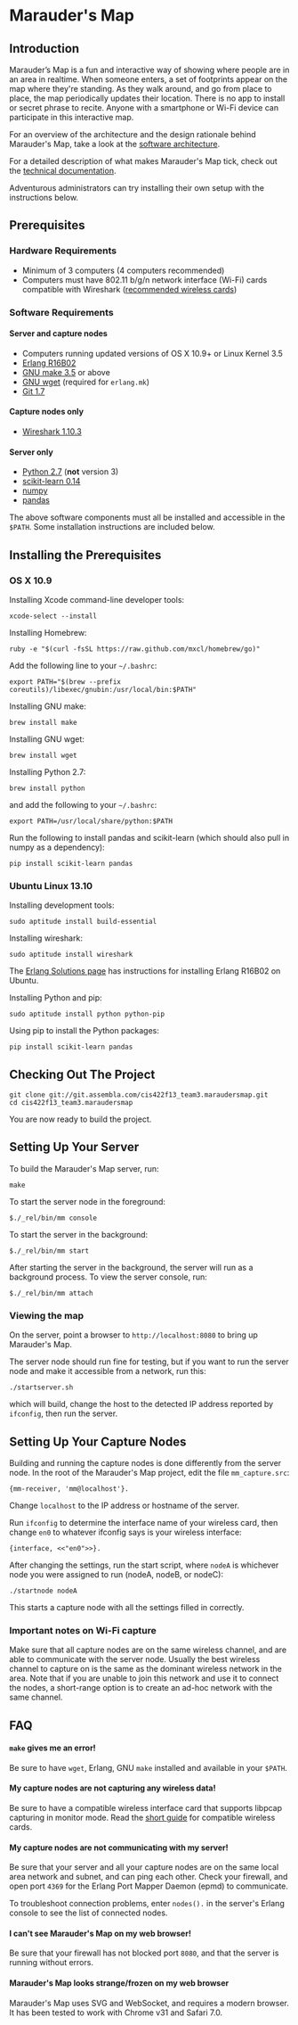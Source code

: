 Marauder's Map
==============

Introduction
------------
Marauder’s Map is a fun and interactive way of showing where people are in an area in realtime. When someone enters, a set of footprints appear on the map where they're standing. As they walk around, and go from place to place, the map periodically updates their location. There is no app to install or secret phrase to recite. Anyone with a smartphone or Wi-Fi device can participate in this interactive map.



For an overview of the architecture and the design rationale behind Marauder's Map, take a look at the [software architecture](ARCHITECTURE.md).

For a detailed description of what makes Marauder's Map tick, check out the [technical documentation](TECHDOC.md).

Adventurous administrators can try installing their own setup with the instructions below.

Prerequisites
-------------

### Hardware Requirements 

* Minimum of 3 computers (4 computers recommended)
* Computers must have 802.11 b/g/n network interface (Wi-Fi) cards compatible with
	Wireshark ([recommended wireless cards](http://www.aircrack-ng.org/doku.php?id=faq#what_is_the_best_wireless_card_to_buy))

### Software Requirements

#### Server and capture nodes
* Computers running updated versions of OS X 10.9+ or Linux Kernel 3.5
* [Erlang R16B02](https://www.erlang-solutions.com/downloads/download-erlang-otp)
* [GNU make 3.5](http://www.gnu.org/software/make/) or above
* [GNU wget](http://www.gnu.org/software/wget/) (required for `erlang.mk`)
* [Git 1.7](http://git-scm.com/downloads)

#### Capture nodes only
* [Wireshark 1.10.3](http://www.wireshark.org/download.html)

#### Server only
* [Python 2.7](http://www.python.org/download/releases/2.7.6/) (**not** version 3)
* [scikit-learn 0.14](http://scikit-learn.org/stable/install.html)
* [numpy](http://www.numpy.org)
* [pandas](http://pandas.pydata.org)

The above software components must all be installed and accessible in the `$PATH`. Some installation instructions are included below.


Installing the Prerequisites
----------------------------

### OS X 10.9

Installing Xcode command-line developer tools:

	xcode-select --install

Installing Homebrew:

	ruby -e "$(curl -fsSL https://raw.github.com/mxcl/homebrew/go)"

Add the following line to your `~/.bashrc`:

	export PATH="$(brew --prefix coreutils)/libexec/gnubin:/usr/local/bin:$PATH"    

Installing GNU make:

	brew install make

Installing GNU wget:

	brew install wget

Installing Python 2.7:
    
    brew install python

and add the following to your `~/.bashrc`:

    export PATH=/usr/local/share/python:$PATH

Run the following to install pandas and scikit-learn (which should also pull in numpy as a dependency):

    pip install scikit-learn pandas

### Ubuntu Linux 13.10

Installing development tools:

	sudo aptitude install build-essential

Installing wireshark:

	sudo aptitude install wireshark

The [Erlang Solutions page](https://www.erlang-solutions.com/downloads/download-erlang-otp) has instructions for installing Erlang R16B02 on Ubuntu.

Installing Python and pip:

    sudo aptitude install python python-pip

Using pip to install the Python packages:

    pip install scikit-learn pandas

Checking Out The Project
------------------------

	git clone git://git.assembla.com/cis422f13_team3.maraudersmap.git
	cd cis422f13_team3.maraudersmap

You are now ready to build the project.

Setting Up Your Server
----------------------

To build the Marauder's Map server, run:

	make

To start the server node in the foreground:

	$./_rel/bin/mm console

To start the server in the background:

	$./_rel/bin/mm start

After starting the server in the background, the server will run as a background
process. To view the server console, run:

	$./_rel/bin/mm attach

### Viewing the map
On the server, point a browser to `http://localhost:8080` to bring up Marauder's Map.

The server node should run fine for testing, but if you want to run the server
node and make it accessible from a network, run this:

	./startserver.sh

which will build, change the host to the detected IP address reported by 
`ifconfig`, then run the server.

Setting Up Your Capture Nodes
-----------------------------

Building and running the capture nodes is done differently from the server node.
In the root of the Marauder's Map project, edit the file `mm_capture.src`:

	{mm-receiver, 'mm@localhost'}.

Change `localhost` to the IP address or hostname of the server.

Run `ifconfig` to determine the interface name of your wireless card, then change `en0` to whatever ifconfig says is your wireless interface:

	{interface, <<"en0">>}.

After changing the settings, run the start script, where `nodeA` is whichever node you were assigned to run (nodeA, nodeB, or nodeC):

	./startnode nodeA

This starts a capture node with all the settings filled in correctly.

### Important notes on Wi-Fi capture
Make sure that all capture nodes are on the same wireless channel, and are able to communicate with the server node. Usually the best wireless channel to capture on is the same as the dominant wireless network in the area. Note that if you are unable to join this network and use it to connect the nodes, a short-range option is to create an ad-hoc network with the same channel.

FAQ
---

#### `make` gives me an error!
Be sure to have `wget`, Erlang, GNU `make` installed and available in your `$PATH`.

#### My capture nodes are not capturing any wireless data!
Be sure to have a compatible wireless interface card that supports libpcap
capturing in monitor mode. Read the [short guide](http://www.aircrack-ng.org/doku.php?id=faq#what_is_the_best_wireless_card_to_buy)
for compatible wireless cards.

#### My capture nodes are not communicating with my server!
Be sure that your server and all your capture nodes are on the same local area
network and subnet, and can ping each other. Check your firewall, and open port
`4369` for the Erlang Port Mapper Daemon (epmd) to communicate.

To troubleshoot connection problems, enter `nodes().` in the server's Erlang console to see the list of connected nodes.

#### I can't see Marauder's Map on my web browser!
Be sure that your firewall has not blocked port `8080`, and that the server is 
running without errors.

#### Marauder's Map looks strange/frozen on my web browser
Marauder's Map uses SVG and WebSocket, and requires a modern browser. It has been tested to work with Chrome v31 and Safari 7.0.
